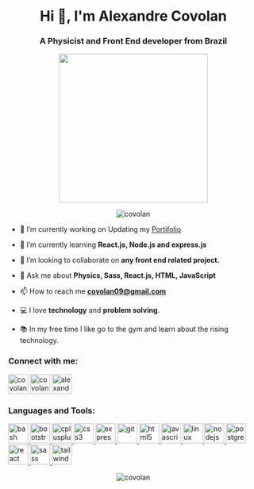 <h1 align="center">Hi 👋, I'm Alexandre Covolan</h1>
<h3 align="center">A Physicist and Front End developer from Brazil</h3>

<p align="center"><img src="https://media.giphy.com/media/k0ijJhqrUP4T2EvmJ1/giphy.gif" width="300px"></p>

<p align="center"> <img src="https://komarev.com/ghpvc/?username=covolan&label=Profile%20views&color=0e75b6&style=flat" alt="covolan" /> </p>

- 🔭 I’m currently working on Updating my [Portifolio](https://covolan.github.io/Projects-portifolio/)

- 🌱 I’m currently learning **React.js, Node.js and express.js**

- 👯 I’m looking to collaborate on **any front end related project.**

- 💬 Ask me about **Physics, Sass, React.js, HTML, JavaScript**

- 📫 How to reach me **covolan09@gmail.com**

- 💻 I love **technology** and **problem solving**.

- 📚 In my free time I like go to the gym and learn about the rising technology.

<h3 align="left">Connect with me:</h3>
<p align="left">
<a href="https://codepen.io/covolan" target="blank"><img align="center" src="https://www.vectorlogo.zone/logos/codepen/codepen-icon.svg" alt="covolan" height="40" width="40" /></a>
<a href="https://dev.to/covolan" target="blank"><img align="center" src="https://www.vectorlogo.zone/logos/devto/devto-icon.svg" alt="covolan" height="40" width="40" /></a>
<a href="https://linkedin.com/in/alexandre-covolan" target="blank"><img align="center" src="https://www.vectorlogo.zone/logos/linkedin/linkedin-icon.svg" alt="alexandre-covolan" height="40" width="40" /></a>
</p>

<h3 align="left">Languages and Tools:</h3>
<p align="left">
  <a href="https://www.gnu.org/software/bash/" target="_blank" rel="noreferrer">
    <img src="https://www.vectorlogo.zone/logos/gnu_bash/gnu_bash-icon.svg" alt="bash" width="40" height="40" />
  </a>
  <a href="https://getbootstrap.com" target="_blank" rel="noreferrer">
    <img src="https://www.vectorlogo.zone/logos/getbootstrap/getbootstrap-icon.svg" alt="bootstrap" width="40" height="40" />
  </a>
  <a href="https://www.w3schools.com/cpp/" target="_blank" rel="noreferrer">
    <img src="https://www.svgrepo.com/show/452183/cpp.svg" alt="cplusplus" width="40" height="40" />
  </a>
  <a href="https://www.w3schools.com/css/" target="_blank" rel="noreferrer">
    <img src="https://www.vectorlogo.zone/logos/w3_css/w3_css-icon.svg" alt="css3" width="40" height="40" />
  </a>
  <a href="https://expressjs.com" target="_blank" rel="noreferrer">
    <img src="https://www.vectorlogo.zone/logos/expressjs/expressjs-icon.svg" alt="express" width="40" height="40" />
  </a>
  <a href="https://git-scm.com/" target="_blank" rel="noreferrer">
    <img src="https://www.vectorlogo.zone/logos/git-scm/git-scm-icon.svg" alt="git" width="40" height="40" />
  </a>
  <a href="https://www.w3.org/html/" target="_blank" rel="noreferrer">
    <img src="https://www.vectorlogo.zone/logos/w3_html5/w3_html5-icon.svg" alt="html5" width="40" height="40" />
  </a>
  <a href="https://developer.mozilla.org/en-US/docs/Web/JavaScript" target="_blank" rel="noreferrer">
    <img src="https://www.svgrepo.com/show/452045/js.svg" alt="javascript" width="40" height="40" />
  </a>
  <a href="https://www.linux.org/" target="_blank" rel="noreferrer">
    <img src="https://www.vectorlogo.zone/logos/linux/linux-icon.svg" alt="linux" width="40" height="40" />
  </a>
  <a href="https://nodejs.org" target="_blank" rel="noreferrer">
    <img src="https://www.vectorlogo.zone/logos/nodejs/nodejs-icon.svg" alt="nodejs" width="40" height="40" />
  </a>
  <a href="https://www.postgresql.org" target="_blank" rel="noreferrer">
    <img src="https://www.vectorlogo.zone/logos/postgresql/postgresql-icon.svg" alt="postgresql" width="40" height="40" />
  </a>
  <a href="https://reactjs.org/" target="_blank" rel="noreferrer">
    <img src="https://www.vectorlogo.zone/logos/reactjs/reactjs-icon.svg" alt="react" width="40" height="40" />
  </a>
  <a href="https://sass-lang.com" target="_blank" rel="noreferrer">
    <img src="https://www.vectorlogo.zone/logos/sass-lang/sass-lang-icon.svg" alt="sass" width="40" height="40" />
  </a>
  <a href="https://tailwindcss.com/" target="_blank" rel="noreferrer">
    <img src="https://www.vectorlogo.zone/logos/tailwindcss/tailwindcss-icon.svg" alt="tailwind" width="40" height="40" />
  </a>
</p>

<p align="center"><img align="center" src="https://github-readme-stats.vercel.app/api/top-langs?username=covolan&show_icons=true&locale=en&layout=compact" alt="covolan" /></p>

